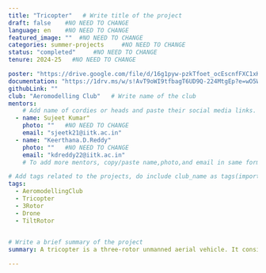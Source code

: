 ```yaml
---
title: "Tricopter"   # Write title of the project
draft: false    #NO NEED TO CHANGE
language: en    #NO NEED TO CHANGE
featured_image: ""  #NO NEED TO CHANGE
categories: summer-projects     #NO NEED TO CHANGE
status: "completed"     #NO NEED TO CHANGE
tenure: 2024-25   #NO NEED TO CHANGE

poster: "https://drive.google.com/file/d/16g1pyw-pzkTfoet_ocEscnfFXC1xKgJm/view?usp=drivesdk"     
documentation: "https://1drv.ms/w/s!AvT9oWI9tfbagT6UD9Q-224MtgEp?e=wO5WV4"
githubLink: ""
club: "Aeromodelling Club"   # Write name of the club
mentors:
    # Add name of cordies or heads and paste their social media links.
  - name: Sujeet Kumar"
    photo: ""   #NO NEED TO CHANGE
    email: "sjeetk21@iitk.ac.in"
  - name: "Keerthana.D.Reddy"
    photo: ""   #NO NEED TO CHANGE
    email: "kdreddy22@iitk.ac.in"
    # To add more mentors, copy/paste name,photo,and email in same format as above.

# Add tags related to the projects, do include club_name as tags(important)
tags: 
  - AeromodellingClub
  - Tricopter
  - 3Rotor
  - Drone
  - TiltRotor
    

# Write a brief summary of the project
summary: A tricopter is a three-rotor unmanned aerial vehicle. It consists of a lightweight frame, brushless motors, ESCs, a flight controller, a battery, and servos. Used primarily for educational purposes, such as learning aerodynamics and electronics, it also serves in surveillance and recreational flying. Key components include a frame, propeller, tail rotor, and power distribution board. The ground control is managed by Mission Planner, with Ardupilot as the firmware.

---
```


